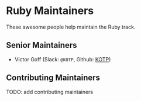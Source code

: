 # Ruby Maintainers

These awesome people help maintain the Ruby track.

## Senior Maintainers

- Victor Goff (Slack: `@KOTP`, Github: [KOTP](https://github.com/kotp))

## Contributing Maintainers

TODO: add contributing maintainers
